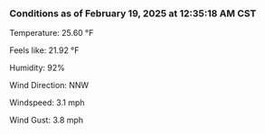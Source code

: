 ### Conditions as of February 19, 2025 at 12:35:18 AM CST 

Temperature: 25.60 &deg;F

Feels like: 21.92 &deg;F

Humidity: 92%

Wind Direction: NNW

Windspeed: 3.1 mph

Wind Gust: 3.8 mph


